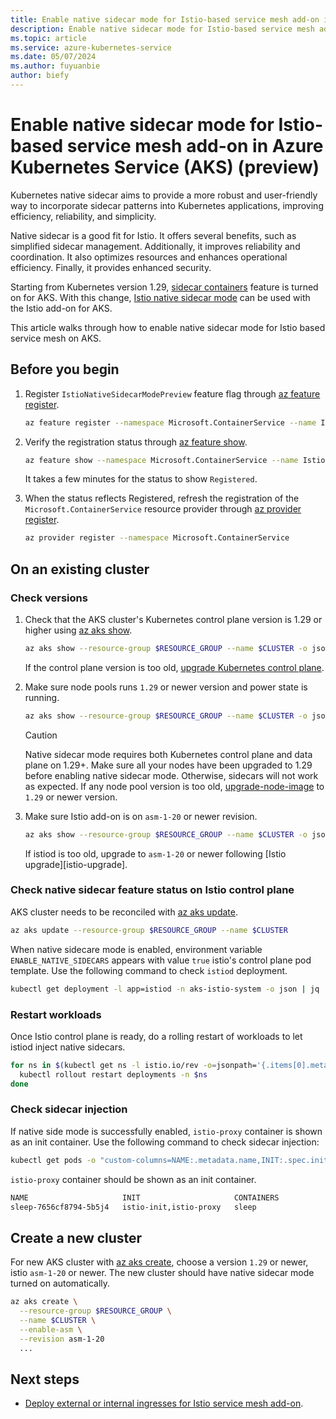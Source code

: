 ```yaml
---
title: Enable native sidecar mode for Istio-based service mesh add-on in Azure Kubernetes Service (AKS) (preview)
description: Enable native sidecar mode for Istio-based service mesh add-on in Azure Kubernetes Service (AKS) (preview).
ms.topic: article
ms.service: azure-kubernetes-service
ms.date: 05/07/2024
ms.author: fuyuanbie
author: biefy
---
```


# Enable native sidecar mode for Istio-based service mesh add-on in Azure Kubernetes Service (AKS) (preview)

Kubernetes native sidecar aims to provide a more robust and user-friendly way to incorporate sidecar patterns into Kubernetes applications, improving efficiency, reliability, and simplicity.

Native sidecar is a good fit for Istio. It offers several benefits, such as simplified sidecar management. Additionally, it improves reliability and coordination. It also optimizes resources and enhances operational efficiency. Finally, it provides enhanced security.

Starting from Kubernetes version 1.29, [sidecar containers][k8s-native-sidecar-support] feature is turned on for AKS. With this change, [Istio native sidecar mode][istio-native-sidecar-support] can be used with the Istio add-on for AKS.

This article walks through how to enable native sidecar mode for Istio based service mesh on AKS.

## Before you begin

1. Register `IstioNativeSidecarModePreview` feature flag through [az feature register][az-feature-register].

    ```bash
    az feature register --namespace Microsoft.ContainerService --name IstioNativeSidecarModePreview
    ```

2. Verify the registration status through [az feature show][az-feature-show].

    ```bash
    az feature show --namespace Microsoft.ContainerService --name IstioNativeSidecarModePreview
    ```

    It takes a few minutes for the status to show `Registered`.

3. When the status reflects Registered, refresh the registration of the `Microsoft.ContainerService` resource provider through [az provider register][az-provider-register].

    ```bash
    az provider register --namespace Microsoft.ContainerService
    ```

## On an existing cluster

### Check versions

1. Check that the AKS cluster's Kubernetes control plane version is 1.29 or higher using [az aks show][az-aks-show].

   ```bash
   az aks show --resource-group $RESOURCE_GROUP --name $CLUSTER -o json | jq ".kubernetesVersion"
   ```

   If the control plane version is too old, [upgrade Kubernetes control plane][upgrade-aks-cluster].

2. Make sure node pools runs `1.29` or newer version and power state is running.

   ```bash
   az aks show --resource-group $RESOURCE_GROUP --name $CLUSTER -o json | jq ".agentPoolProfiles[] | { currentOrchestratorVersion, powerState}"
   ```

   > [!CAUTION]
   > Native sidecar mode requires both Kubernetes control plane and data plane on 1.29+. Make sure all your nodes have been upgraded to 1.29 before enabling native sidecar mode. Otherwise, sidecars will not work as expected.
   If any node pool version is too old, [upgrade-node-image][upgrade-node-image] to `1.29` or newer version.

3. Make sure Istio add-on is on `asm-1-20` or newer revision.

   ```bash
   az aks show --resource-group $RESOURCE_GROUP --name $CLUSTER -o json | jq ".serviceMeshProfile.istio.revisions"
   ```

   If istiod is too old, upgrade to `asm-1-20` or newer following [Istio upgrade][istio-upgrade].


### Check native sidecar feature status on Istio control plane

AKS cluster needs to be reconciled with [az aks update][az-aks-update].

```bash
az aks update --resource-group $RESOURCE_GROUP --name $CLUSTER
```

When native sidecare mode is enabled, environment variable `ENABLE_NATIVE_SIDECARS` appears with value `true` istio's control plane pod template. Use the following command to check `istiod` deployment. 

```bash
kubectl get deployment -l app=istiod -n aks-istio-system -o json | jq '.items[].spec.template.spec.containers[].env[] | select(.name=="ENABLE_NATIVE_SIDECARS")'
```

### Restart workloads

Once Istio control plane is ready, do a rolling restart of workloads to let istiod inject native sidecars.

```bash
for ns in $(kubectl get ns -l istio.io/rev -o=jsonpath='{.items[0].metadata.name}'); do
  kubectl rollout restart deployments -n $ns
done
```

### Check sidecar injection

If native side mode is successfully enabled, `istio-proxy` container is shown as an init container. Use the following command to check sidecar injection:

```bash
kubectl get pods -o "custom-columns=NAME:.metadata.name,INIT:.spec.initContainers[*].name,CONTAINERS:.spec.containers[*].name"
```

`istio-proxy` container should be shown as an init container.

```bash
NAME                     INIT                     CONTAINERS
sleep-7656cf8794-5b5j4   istio-init,istio-proxy   sleep
```

## Create a new cluster

For new AKS cluster with [az aks create][az-aks-create], choose a version `1.29` or newer, istio `asm-1-20` or newer. The new cluster should have native sidecar mode turned on automatically.

```bash
az aks create \
  --resource-group $RESOURCE_GROUP \
  --name $CLUSTER \
  --enable-asm \
  --revision asm-1-20
  ...
```

## Next steps

* [Deploy external or internal ingresses for Istio service mesh add-on][istio-deploy-ingress].

<!--- External Links --->
[istio-native-sidecar-support]: https://istio.io/latest/blog/2023/native-sidecars/
[k8s-native-sidecar-support]: https://kubernetes.io/blog/2023/08/25/native-sidecar-containers/

<!--- Internal Links --->
[az-aks-create]: /cli/azure/aks#az_aks_create
[az-aks-show]: /cli/azure/aks#az_aks_show
[az-aks-update]: /cli/azure/aks#az_aks_update
[az-feature-register]: /cli/azure/feature#az-feature-register
[az-feature-show]: /cli/azure/feature#az-feature-show
[az-provider-register]: /cli/azure/provider#az-provider-register
[istio-deploy-ingress]: ./istio-deploy-ingress.md
[upgrade-aks-cluster]: ./upgrade-aks-cluster.md
[upgrade-node-image]: ./node-image-upgrade.md